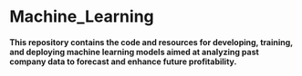 # Machine_Learning
#### This repository contains the code and resources for developing, training, and deploying machine learning models aimed at analyzing past company data to forecast and enhance future profitability.

